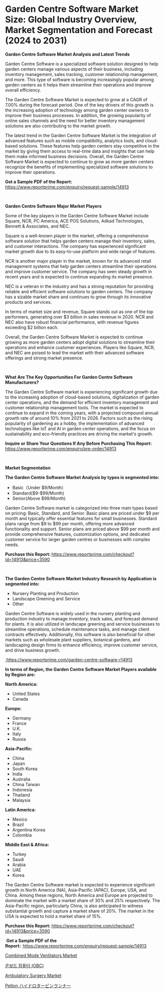 <p><h1>Garden Centre Software Market Size: Global Industry Overview, Market Segmentation and Forecast (2024 to 2031)</h1></p><p><strong>Garden Centre Software Market Analysis and Latest Trends</strong></p>
<p><p>Garden Centre Software is a specialized software solution designed to help garden centers manage various aspects of their business, including inventory management, sales tracking, customer relationship management, and more. This type of software is becoming increasingly popular among garden centers as it helps them streamline their operations and improve overall efficiency.</p><p>The Garden Centre Software Market is expected to grow at a CAGR of 7.00% during the forecast period. One of the key drivers of this growth is the increasing adoption of technology among garden center owners to improve their business processes. In addition, the growing popularity of online sales channels and the need for better inventory management solutions are also contributing to the market growth.</p><p>The latest trend in the Garden Centre Software Market is the integration of advanced features such as mobile compatibility, analytics tools, and cloud-based solutions. These features help garden centers stay competitive in the market by giving them access to real-time data and insights that can help them make informed business decisions. Overall, the Garden Centre Software Market is expected to continue to grow as more garden centers recognize the benefits of implementing specialized software solutions to improve their operations.</p></p>
<p><strong>Get a Sample PDF of the Report:&nbsp;</strong> <a href="https://www.reportprime.com/enquiry/request-sample/14913">https://www.reportprime.com/enquiry/request-sample/14913</a></p>
<p>&nbsp;</p>
<p><strong>Garden Centre Software Major Market Players</strong></p>
<p><p>Some of the key players in the Garden Centre Software Market include Square, NCR, PC America, ACE POS Solutions, Adkad Technologies, Bennett & Associates, and NEC.</p><p>Square is a well-known player in the market, offering a comprehensive software solution that helps garden centers manage their inventory, sales, and customer interactions. The company has experienced significant market growth due to its easy-to-use platform and wide range of features.</p><p>NCR is another major player in the market, known for its advanced retail management systems that help garden centers streamline their operations and improve customer service. The company has seen steady growth in recent years and is expected to continue expanding its market presence.</p><p>NEC is a veteran in the industry and has a strong reputation for providing reliable and efficient software solutions to garden centers. The company has a sizable market share and continues to grow through its innovative products and services.</p><p>In terms of market size and revenue, Square stands out as one of the top performers, generating over $3 billion in sales revenue in 2020. NCR and NEC also have robust financial performance, with revenue figures exceeding $2 billion each.</p><p>Overall, the Garden Centre Software Market is expected to continue growing as more garden centers adopt digital solutions to streamline their operations and enhance customer experiences. Players like Square, NCR, and NEC are poised to lead the market with their advanced software offerings and strong market presence.</p></p>
<p>&nbsp;</p>
<p><strong>What Are The Key Opportunities For Garden Centre Software Manufacturers?</strong></p>
<p><p>The Garden Centre Software market is experiencing significant growth due to the increasing adoption of cloud-based solutions, digitalization of garden center operations, and the demand for efficient inventory management and customer relationship management tools. The market is expected to continue to expand in the coming years, with a projected compound annual growth rate of around 10% from 2021 to 2026. Factors such as the rising popularity of gardening as a hobby, the implementation of advanced technologies like IoT and AI in garden center operations, and the focus on sustainability and eco-friendly practices are driving the market's growth.</p></p>
<p><strong>Inquire or Share Your Questions If Any Before Purchasing This Report:</strong> <a href="https://www.reportprime.com/enquiry/pre-order/14913">https://www.reportprime.com/enquiry/pre-order/14913</a></p>
<p>&nbsp;</p>
<p><strong>Market Segmentation</strong></p>
<p><strong>The Garden Centre Software Market Analysis by types is segmented into:</strong></p>
<p><ul><li>Basic（Under $9/Month）</li><li>Standard($9-$99/Month)</li><li>Senior(Above $99/Month)</li></ul></p>
<p><p>Garden Centre Software market is categorized into three main types based on pricing: Basic, Standard, and Senior. Basic plans are priced under $9 per month and typically offer essential features for small businesses. Standard plans range from $9 to $99 per month, offering more advanced functionality and support. Senior plans are priced above $99 per month and provide comprehensive features, customization options, and dedicated customer service for larger garden centres or businesses with complex needs.</p></p>
<p><strong>Purchase this Report:&nbsp;</strong><a href="https://www.reportprime.com/checkout?id=14913&price=3590">https://www.reportprime.com/checkout?id=14913&price=3590</a></p>
<p>&nbsp;</p>
<p><strong>The Garden Centre Software Market Industry Research by Application is segmented into:</strong></p>
<p><ul><li>Nursery Planting and Production</li><li>Landscape Greening and Service</li><li>Other</li></ul></p>
<p><p>Garden Centre Software is widely used in the nursery planting and production industry to manage inventory, track sales, and forecast demand for plants. It is also utilized in landscape greening and service businesses to streamline operations, schedule maintenance tasks, and manage client contracts effectively. Additionally, this software is also beneficial for other markets such as wholesale plant suppliers, botanical gardens, and landscaping design firms to enhance efficiency, improve customer service, and drive business growth.</p></p>
<p><a href="https://www.reportprime.com/garden-centre-software-r14913">&nbsp;https://www.reportprime.com/garden-centre-software-r14913</a></p>
<p><strong>In terms of Region, the Garden Centre Software Market Players available by Region are:</strong></p>
<p>
    <p> <strong> North America: </strong>
        <ul>
            <li>United States</li>
            <li>Canada</li>
        </ul>
        </p> 
    <p> <strong> Europe: </strong>
        <ul>
            <li>Germany</li>
            <li>France</li>
            <li>U.K.</li>
            <li>Italy</li>
            <li>Russia</li>
        </ul>
        </p> 
    <p> <strong> Asia-Pacific: </strong>
        <ul>
            <li>China</li>
            <li>Japan</li>
            <li>South Korea</li>
            <li>India</li>
            <li>Australia</li>
            <li>China Taiwan</li>
            <li>Indonesia</li>
            <li>Thailand</li>
            <li>Malaysia</li>
        </ul>
        </p> 
    <p> <strong> Latin America: </strong>
        <ul>
            <li>Mexico</li>
            <li>Brazil</li>
            <li>Argentina Korea</li>
            <li>Colombia</li>
        </ul>
        </p> 
    <p> <strong> Middle East & Africa: </strong>
        <ul>
            <li>Turkey</li>
            <li>Saudi</li>
            <li>Arabia</li>
            <li>UAE</li>
            <li>Korea</li>
        </ul>
    </p>
    </p>
<p><p>The Garden Centre Software market is expected to experience significant growth in North America (NA), Asia-Pacific (APAC), Europe, USA, and China. Among these regions, North America and Europe are projected to dominate the market with a market share of 30% and 25% respectively. The Asia-Pacific region, particularly China, is also anticipated to witness substantial growth and capture a market share of 20%. The market in the USA is expected to hold a market share of 15%.</p></p>
<p><strong>Purchase this Report: </strong><a href="https://www.reportprime.com/checkout?id=14913&price=3590">https://www.reportprime.com/checkout?id=14913&price=3590</a></p>
<p>&nbsp;<strong>Get a Sample PDF of the Report:&nbsp;&nbsp;</strong><a href="https://www.reportprime.com/enquiry/request-sample/14913">https://www.reportprime.com/enquiry/request-sample/14913</a></p>
<p><strong></strong></p>
<p><p><a href="https://medium.com/@luke.russell779/insights-into-the-combined-mode-ventilators-market-size-which-is-expanding-with-a-12-4-2f5150d41cf3">Combined Mode Ventilators Market</a></p><p><a href="https://github.com/KellyLyncyh543964/Market-Research-Report-List-3/blob/main/2743462107933.md">온보드 컴퓨터 (OBC)</a></p><p><a href="https://github.com/marthawweekle/Market-Research-Report-List-2/blob/main/ambulatory-surgery-market.md">Ambulatory Surgery Market</a></p><p><a href="https://github.com/zjkmgcs938405/Market-Research-Report-List-4/blob/main/791149887111.md">Pelton ハイドロタービンランナー</a></p></p>